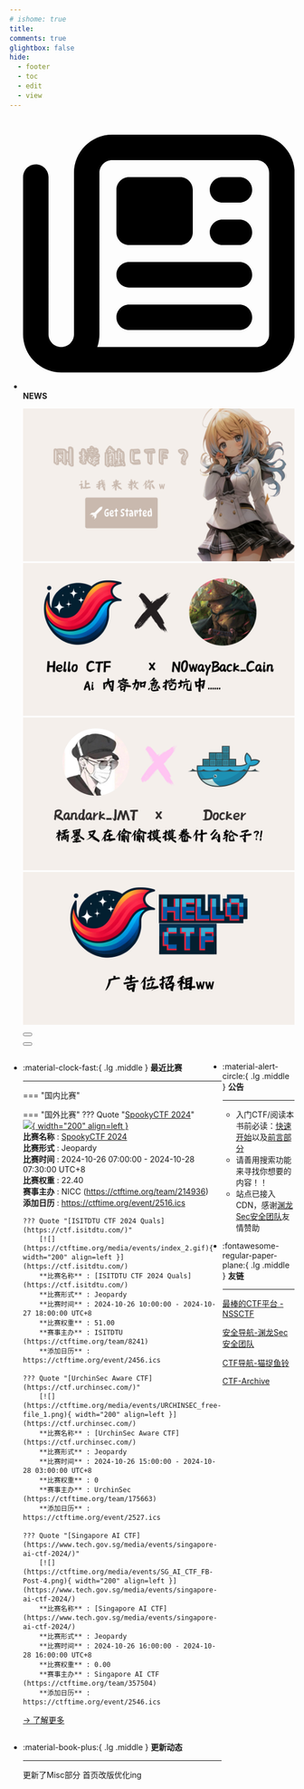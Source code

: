 ```yaml
---
# ishome: true
title: 
comments: true
glightbox: false
hide:
  - footer
  - toc
  - edit
  - view
---
```


<div class="grid cards">
    <ul>
        <li>
            <p><span class="twemoji lg middle"><svg xmlns="http://www.w3.org/2000/svg"
                        viewBox="0 0 512 512"><!--! Font Awesome Free 6.5.1 by @fontawesome - https://fontawesome.com License - https://fontawesome.com/license/free (Icons: CC BY 4.0, Fonts: SIL OFL 1.1, Code: MIT License) Copyright 2023 Fonticons, Inc.-->
                        <path
                            d="M168 80c-13.3 0-24 10.7-24 24v304c0 8.4-1.4 16.5-4.1 24H440c13.3 0 24-10.7 24-24V104c0-13.3-10.7-24-24-24H168zM72 480c-39.8 0-72-32.2-72-72V112c0-13.3 10.7-24 24-24s24 10.7 24 24v296c0 13.3 10.7 24 24 24s24-10.7 24-24V104c0-39.8 32.2-72 72-72h272c39.8 0 72 32.2 72 72v304c0 39.8-32.2 72-72 72H72zm104-344c0-13.3 10.7-24 24-24h96c13.3 0 24 10.7 24 24v80c0 13.3-10.7 24-24 24h-96c-13.3 0-24-10.7-24-24v-80zm200-24h32c13.3 0 24 10.7 24 24s-10.7 24-24 24h-32c-13.3 0-24-10.7-24-24s10.7-24 24-24zm0 80h32c13.3 0 24 10.7 24 24s-10.7 24-24 24h-32c-13.3 0-24-10.7-24-24s10.7-24 24-24zm-176 80h208c13.3 0 24 10.7 24 24s-10.7 24-24 24H200c-13.3 0-24-10.7-24-24s10.7-24 24-24zm0 80h208c13.3 0 24 10.7 24 24s-10.7 24-24 24H200c-13.3 0-24-10.7-24-24s10.7-24 24-24z">
                        </path>
                    </svg></span> <strong>NEWS</strong></p>
            <div class="grid cards">
                <div class="carousel">
                    <div class="carousel-container">
                        <a href="../HC_Start/" target="_blank"><img src="./assets/banner-quickstart.png" /></a>
                        <a href="../HC_AI/" target="_blank"><img src="./assets/banner-update.png" /></a>
                        <a href="https://github.com/CTF-Archives" target="_blank"><img
                                src="./assets/banner-Achieve.png" /></a>
                        <a href="javascript:alert$.next('我很可爱，请给我钱w');"><img
                                src="./assets/Banner-imcutesogivememoney.png" /></a>
                    </div>
                    <!-- 触发 hover 的区域 -->
                    <div class="carousel-hover left">
                        <button class="carousel-btn left" onclick="leftShift()"></button>
                    </div>
                    <div class="carousel-hover right">
                        <button class="carousel-btn right" onclick="rightShift()"></button>
                    </div>
                    <div class="carousel-bottom"></div>
                </div>
            </div>
        </li>
    </ul>
</div>

<div class="grid grid-cols-8 gap-4" style="display: grid;grid-template-columns: 70% 30%;" markdown>

<div class="grid cards" style="display: grid; grid-template-columns: 1fr;" markdown>

<div class="grid cards" markdown>

-   :material-clock-fast:{ .lg .middle } __最近比赛__

    ---
    <!-- 主页赛事展示_开始 -->
    === "国内比赛"
    
    === "国外比赛"
        ??? Quote "[SpookyCTF 2024](https://spookyctf.ctfd.io/)"  
            [![](https://ctftime.org/media/events/Spooky.png){ width="200" align=left }](https://spookyctf.ctfd.io/)  
            **比赛名称** : [SpookyCTF 2024](https://spookyctf.ctfd.io/)  
            **比赛形式** : Jeopardy  
            **比赛时间** : 2024-10-26 07:00:00 - 2024-10-28 07:30:00 UTC+8  
            **比赛权重** : 22.40  
            **赛事主办** : NICC (https://ctftime.org/team/214936)  
            **添加日历** : https://ctftime.org/event/2516.ics  
            
        ??? Quote "[ISITDTU CTF 2024 Quals](https://ctf.isitdtu.com/)"  
            [![](https://ctftime.org/media/events/index_2.gif){ width="200" align=left }](https://ctf.isitdtu.com/)  
            **比赛名称** : [ISITDTU CTF 2024 Quals](https://ctf.isitdtu.com/)  
            **比赛形式** : Jeopardy  
            **比赛时间** : 2024-10-26 10:00:00 - 2024-10-27 18:00:00 UTC+8  
            **比赛权重** : 51.00  
            **赛事主办** : ISITDTU (https://ctftime.org/team/8241)  
            **添加日历** : https://ctftime.org/event/2456.ics  
            
        ??? Quote "[UrchinSec Aware CTF](https://ctf.urchinsec.com/)"  
            [![](https://ctftime.org/media/events/URCHINSEC_free-file_1.png){ width="200" align=left }](https://ctf.urchinsec.com/)  
            **比赛名称** : [UrchinSec Aware CTF](https://ctf.urchinsec.com/)  
            **比赛形式** : Jeopardy  
            **比赛时间** : 2024-10-26 15:00:00 - 2024-10-28 03:00:00 UTC+8  
            **比赛权重** : 0  
            **赛事主办** : UrchinSec (https://ctftime.org/team/175663)  
            **添加日历** : https://ctftime.org/event/2527.ics  
            
        ??? Quote "[Singapore AI CTF](https://www.tech.gov.sg/media/events/singapore-ai-ctf-2024/)"  
            [![](https://ctftime.org/media/events/SG_AI_CTF_FB-Post-4.png){ width="200" align=left }](https://www.tech.gov.sg/media/events/singapore-ai-ctf-2024/)  
            **比赛名称** : [Singapore AI CTF](https://www.tech.gov.sg/media/events/singapore-ai-ctf-2024/)  
            **比赛形式** : Jeopardy  
            **比赛时间** : 2024-10-26 16:00:00 - 2024-10-28 16:00:00 UTC+8  
            **比赛权重** : 0.00  
            **赛事主办** : Singapore AI CTF (https://ctftime.org/team/357504)  
            **添加日历** : https://ctftime.org/event/2546.ics  
            
    <!-- 主页赛事展示_结束 -->
    [→ 了解更多](./Event/)

</div>
  <div class="grid cards" markdown>

-   :material-book-plus:{ .lg .middle } __更新动态__

    ---

    更新了Misc部分 首页改版优化ing

</div>  
</div>
<div class="grid cards" markdown>

<div class="grid cards" markdown>

-   :material-alert-circle:{ .lg .middle } __公告__

    ---

    - 入门CTF/阅读本书前必读：[快速开始](./HC_Start/)以及[前言部分](./HC_Preface/)  
    - 请善用搜索功能来寻找你想要的内容！！
    - 站点已接入 CDN，感谢[渊龙Sec安全团队](https://dh.aabyss.cn)友情赞助

-   :fontawesome-regular-paper-plane:{ .lg .middle } __友链__

    ---

    [最棒的CTF平台 - NSSCTF](https://www.nssctf.cn/)  

    [安全导航-渊龙Sec安全团队](https://dh.aabyss.cn)    

    [CTF导航-猫捉鱼铃](https://ctf.mzy0.com/)

    [CTF-Archive](https://github.com/CTF-Archives)

</div>   

</div>

</div>
